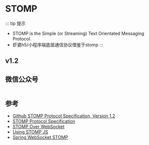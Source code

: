 # STOMP

::: tip 提示

- STOMP is the Simple (or Streaming) Text Orientated Messaging Protocol.
- 虾婆h5/小程序端底层通信协议借鉴于stomp
:::

## v1.2

## 微信公众号

<img :src="$withBase('/image/qrcode_xiaperio_430.jpg')" style="width:250px;"/>

## 参考

- [Github STOMP Protocol Specification, Version 1.2](https://github.com/stomp/stomp-spec/blob/master/src/stomp-specification-1.2.md)
- [STOMP Protocol Specification](http://stomp.github.io/stomp-specification-1.2.html)
- [STOMP Over WebSocket](http://jmesnil.net/stomp-websocket/doc/)
- [Using STOMP JS](https://stomp-js.github.io/stomp-websocket/codo/extra/docs-src/Usage.md.html)
- [Spring WebSocket STOMP](https://docs.spring.io/spring/docs/current/spring-framework-reference/web.html#websocket-stomp)
